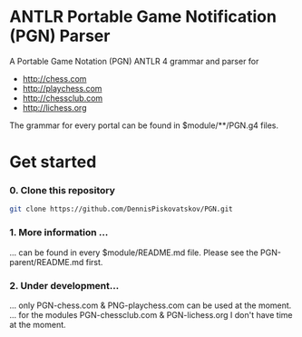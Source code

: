 # ANTLR Portable Game Notification (PGN) Parser

A Portable Game Notation (PGN) ANTLR 4 grammar and parser for
+ http://chess.com
+ http://playchess.com
+ http://chessclub.com
+ http://lichess.org

The grammar for every portal can be found in $module/**/PGN.g4 files.

# Get started

### 0. Clone this repository

```bash
git clone https://github.com/DennisPiskovatskov/PGN.git
```

### 1. More information ...

... can be found in every $module/README.md file. Please see the PGN-parent/README.md first.


### 2. Under development...

... only PGN-chess.com & PNG-playchess.com can be used at the moment.
... for the modules PGN-chessclub.com & PGN-lichess.org I don't have time at the moment.


